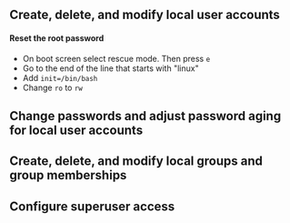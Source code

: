 ## Create, delete, and modify local user accounts

#### Reset the root password
- On boot screen select rescue mode. Then press `e`
- Go to the end of the line that starts with "linux"
- Add `init=/bin/bash`
- Change `ro` to `rw`
## Change passwords and adjust password aging for local user accounts

## Create, delete, and modify local groups and group memberships

## Configure superuser access

